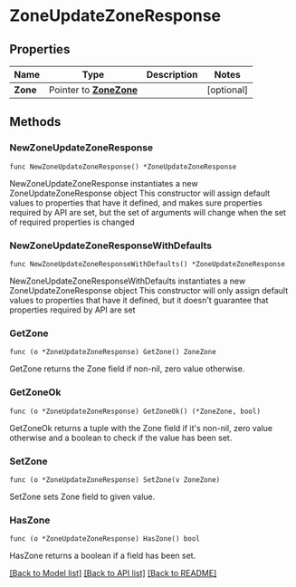 # ZoneUpdateZoneResponse

## Properties

Name | Type | Description | Notes
------------ | ------------- | ------------- | -------------
**Zone** | Pointer to [**ZoneZone**](zoneZone.md) |  | [optional] 

## Methods

### NewZoneUpdateZoneResponse

`func NewZoneUpdateZoneResponse() *ZoneUpdateZoneResponse`

NewZoneUpdateZoneResponse instantiates a new ZoneUpdateZoneResponse object
This constructor will assign default values to properties that have it defined,
and makes sure properties required by API are set, but the set of arguments
will change when the set of required properties is changed

### NewZoneUpdateZoneResponseWithDefaults

`func NewZoneUpdateZoneResponseWithDefaults() *ZoneUpdateZoneResponse`

NewZoneUpdateZoneResponseWithDefaults instantiates a new ZoneUpdateZoneResponse object
This constructor will only assign default values to properties that have it defined,
but it doesn't guarantee that properties required by API are set

### GetZone

`func (o *ZoneUpdateZoneResponse) GetZone() ZoneZone`

GetZone returns the Zone field if non-nil, zero value otherwise.

### GetZoneOk

`func (o *ZoneUpdateZoneResponse) GetZoneOk() (*ZoneZone, bool)`

GetZoneOk returns a tuple with the Zone field if it's non-nil, zero value otherwise
and a boolean to check if the value has been set.

### SetZone

`func (o *ZoneUpdateZoneResponse) SetZone(v ZoneZone)`

SetZone sets Zone field to given value.

### HasZone

`func (o *ZoneUpdateZoneResponse) HasZone() bool`

HasZone returns a boolean if a field has been set.


[[Back to Model list]](../README.md#documentation-for-models) [[Back to API list]](../README.md#documentation-for-api-endpoints) [[Back to README]](../README.md)


